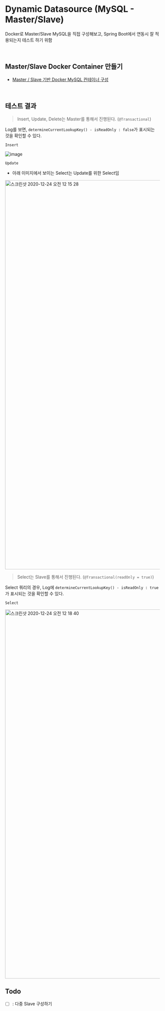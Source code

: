# Dynamic Datasource (MySQL - Master/Slave)

Docker로 Master/Slave MySQL을 직접 구성해보고, Spring Boot에서 연동시 잘 적용되는지 테스트 하기 위함

<br>

## Master/Slave Docker Container 만들기

- [Master / Slave 기반 Docker MySQL 컨테이너 구성](docker-mysql/README.md)

<br>

## 테스트 결과

> Insert, Update, Delete는 Master를 통해서 진행된다. (`@Transactional`)

Log를 보면, `determineCurrentLookupKey() - isReadOnly : false`가 표시되는 것을 확인할 수 있다.

`Insert`

![image](https://user-images.githubusercontent.com/23515771/103011231-eed30480-457c-11eb-9881-3419e4b9945b.png)

`Update`

- 아래 이미지에서 보이는 Select는 Update를 위한 Select임

<img width="1262" alt="스크린샷 2020-12-24 오전 12 15 28" src="https://user-images.githubusercontent.com/23515771/103011467-54bf8c00-457d-11eb-9200-3fc7920ba8b1.png">

> Select는 Slave를 통해서 진행된다. (`@Transactional(readOnly = true)`)

Select 쿼리의 경우, Log에 `determineCurrentLookupKey() - isReadOnly : true`가 표시되는 것을 확인할 수 있다.

`Select`

<img width="1197" alt="스크린샷 2020-12-24 오전 12 18 40" src="https://user-images.githubusercontent.com/23515771/103011746-c7c90280-457d-11eb-9e19-e049f2e5bef5.png">

<br>

## Todo

- [ ] : 다중 Slave 구성하기

